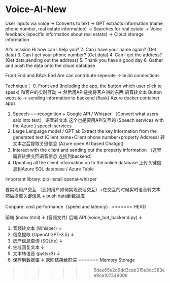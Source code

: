 # Voice-AI-New

User inputs via voice → Converts to text → GPT extracts information (name, phone number, real estate information) → Searches for real estate → Voice feedback (specific information about real estate) → Cloud storage information

AI's mission
Hi how can I help you?
2. Can i have your name again? (Get data)
3. Can I get your phone number? (Get data)
4. Can I get the address? (Get data,sending out the address)
5. Thank you have a good day
6. Gather and push the data onto the cloud database




Front End and BAck End Are can contribute seperate -> build connections

Technique：
0. Front end (Including the app, the button which user click to speak) 和客户的实时互动 -> 然后用API链接将客户讲的东西 语音转文本
Button website -> sending information to backend (flask) Azure docker container apps 
1. Speech——recognition + Google API / Whisper （Convert what users said into text） 语音转文本 这个也是要用API交互的 (Speech services with the Azure ) speech services
2.  Large Language model / GPT ai: Extract the key information from the generated text (Client name+Client phone number+property Address) 转文本之后提取关键信息 (Azure open AI based Chatgpt)
3. Interact with the client and sending out the property information  （这里需要转换变回语音信息 连接到backend）
4. Updating all the client information on to the online database 上传关键信息到Azure SQL database / Azure Table



Important library:
pip install openai-whisper


要实现用户交互 （比如用户如何实现说话交互）+在交互的时候实时语音转文本 然后提取关键信息 + push data到数据库



Conpare:
cost
performance（speed and latency）
<<<<<<< HEAD



前端 (index.html) 
    ↓ (音频文件)
后端 API (voice_bot_backend.py)
    ↓
1. 音频转文本 (Whisper)
    ↓
2. 信息提取 (OpenAI GPT-3.5)
    ↓
3. 房产信息查询 (SQLite)
    ↓
4. 生成回复文本
    ↓
5. 文本转语音 (pyttsx3)
    ↓
6. 保存到数据库
    ↓
返回结果给前端
=======
Memory Storage
>>>>>>> 5dee65e2d9dd3cab315e8cc383ee9ce107349008
